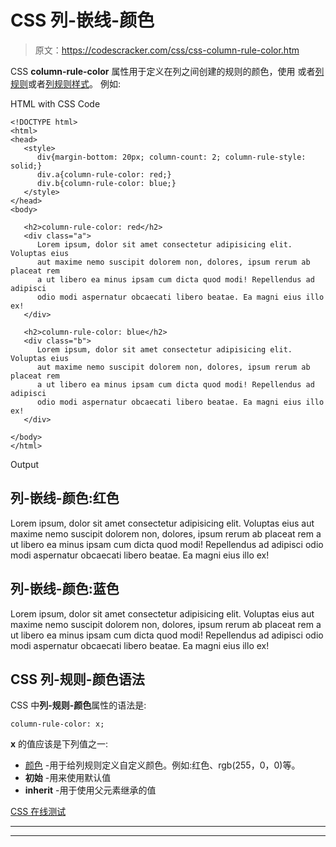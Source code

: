 # CSS 列-嵌线-颜色

> 原文：<https://codescracker.com/css/css-column-rule-color.htm>

CSS **column-rule-color** 属性用于定义在列之间创建的规则的颜色，使用 或者[列规则](/css/css-column-rule.htm)或者[列规则样式](/css/css-column-rule-style.htm)。 例如:

HTML with CSS Code

```
<!DOCTYPE html>
<html>
<head>
   <style>
      div{margin-bottom: 20px; column-count: 2; column-rule-style: solid;}
      div.a{column-rule-color: red;}
      div.b{column-rule-color: blue;}
   </style>
</head>
<body>

   <h2>column-rule-color: red</h2>
   <div class="a">
      Lorem ipsum, dolor sit amet consectetur adipisicing elit. Voluptas eius
      aut maxime nemo suscipit dolorem non, dolores, ipsum rerum ab placeat rem
      a ut libero ea minus ipsam cum dicta quod modi! Repellendus ad adipisci
      odio modi aspernatur obcaecati libero beatae. Ea magni eius illo ex!
   </div>

   <h2>column-rule-color: blue</h2>
   <div class="b">
      Lorem ipsum, dolor sit amet consectetur adipisicing elit. Voluptas eius
      aut maxime nemo suscipit dolorem non, dolores, ipsum rerum ab placeat rem
      a ut libero ea minus ipsam cum dicta quod modi! Repellendus ad adipisci
      odio modi aspernatur obcaecati libero beatae. Ea magni eius illo ex!
   </div>

</body>
</html>
```

Output

## 列-嵌线-颜色:红色

Lorem ipsum, dolor sit amet consectetur adipisicing elit. Voluptas eius aut maxime nemo suscipit dolorem non, dolores, ipsum rerum ab placeat rem a ut libero ea minus ipsam cum dicta quod modi! Repellendus ad adipisci odio modi aspernatur obcaecati libero beatae. Ea magni eius illo ex!

## 列-嵌线-颜色:蓝色

Lorem ipsum, dolor sit amet consectetur adipisicing elit. Voluptas eius aut maxime nemo suscipit dolorem non, dolores, ipsum rerum ab placeat rem a ut libero ea minus ipsam cum dicta quod modi! Repellendus ad adipisci odio modi aspernatur obcaecati libero beatae. Ea magni eius illo ex!

## CSS 列-规则-颜色语法

CSS 中**列-规则-颜色**属性的语法是:

```
column-rule-color: x;
```

**x** 的值应该是下列值之一:

*   [颜色](/css/css-color-names-codes-rgb-hexadecimal.htm) -用于给列规则定义自定义颜色。例如:红色、rgb(255，0，0)等。
*   **初始** -用来使用默认值
*   **inherit** -用于使用父元素继承的值

[CSS 在线测试](/exam/showtest.php?subid=5)

* * *

* * *